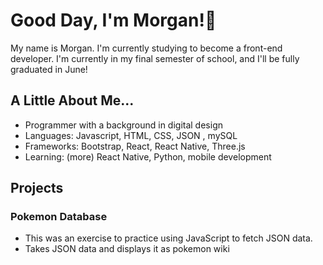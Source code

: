 # Good Day, I'm Morgan!🌼

My name is Morgan. I'm currently studying to become a front-end developer. I'm currently in my final semester of school, and I'll be fully graduated in June!

## A Little About Me...

- Programmer with a background in digital design
- Languages: Javascript, HTML, CSS, JSON , mySQL
- Frameworks: Bootstrap, React, React Native, Three.js
- Learning: (more) React Native, Python, mobile development

## Projects

### Pokemon Database
- This was an exercise to practice using JavaScript to fetch JSON data.
- Takes JSON data and displays it as pokemon wiki
